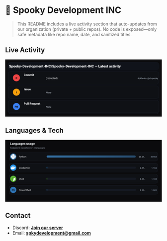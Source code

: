 # 👻 Spooky Development INC

> This README includes a live activity section that auto-updates from our organization (private + public repos). No code is exposed—only safe metadata like repo name, date, and sanitized titles.

## Live Activity
![Repo Snapshot](./assets/repo-snapshot.svg?v=0361664260)

## Languages & Tech
![Languages Usage](./assets/languages.svg?v=84c19e428c)

## Contact
- Discord: **[Join our server](https://discord.gg/XYspZgEEJb)**
- Email: **spkydevelopment@gmail.com**
